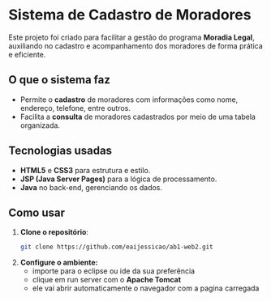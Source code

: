 # Sistema de Cadastro de Moradores

Este projeto foi criado para facilitar a gestão do programa **Moradia Legal**, auxiliando no cadastro e acompanhamento dos moradores de forma prática e eficiente.

## O que o sistema faz
- Permite o **cadastro** de moradores com informações como nome, endereço, telefone, entre outros.
- Facilita a **consulta** de moradores cadastrados por meio de uma tabela organizada.

## Tecnologias usadas
- **HTML5** e **CSS3** para estrutura e estilo.
- **JSP (Java Server Pages)** para a lógica de processamento.
- **Java** no back-end, gerenciando os dados.

## Como usar
1. **Clone o repositório**:
   ```bash
   git clone https://github.com/eaijessicao/ab1-web2.git
2. **Configure o ambiente:**
   - importe para o eclipse ou ide da sua preferência
   - clique em run server com o **Apache Tomcat**
   - ele vai abrir automaticamente o navegador com a pagina carregada 

   
